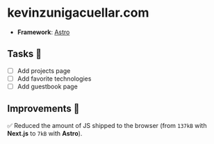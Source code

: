 # kevinzunigacuellar.com

- **Framework**: [Astro](https://astro.build/)

## Tasks 📝
- [ ] Add projects page
- [ ] Add favorite technologies
- [ ] Add guestbook page

## Improvements 🚀

✅ Reduced the amount of JS shipped to the browser (from `137kB` with **Next.js** to `7kB` with **Astro**). 
